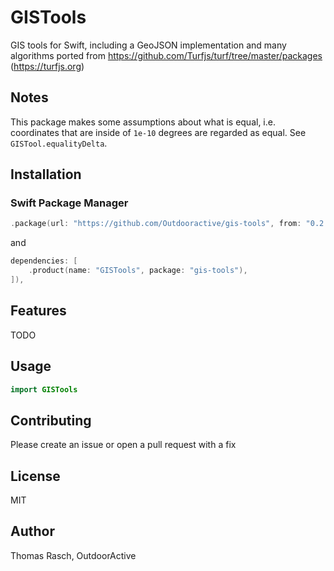 # GISTools

GIS tools for Swift, including a GeoJSON implementation and many algorithms ported from https://github.com/Turfjs/turf/tree/master/packages (https://turfjs.org)

## Notes

This package makes some assumptions about what is equal, i.e. coordinates that are inside of `1e-10` degrees are regarded as equal. See `GISTool.equalityDelta`.

## Installation

### Swift Package Manager

```swift
.package(url: "https://github.com/Outdooractive/gis-tools", from: "0.2.1"),
```

and

```swift
dependencies: [
    .product(name: "GISTools", package: "gis-tools"),
]),
```

## Features

TODO

## Usage

```swift
import GISTools
```

## Contributing

Please create an issue or open a pull request with a fix

## License

MIT

## Author

Thomas Rasch, OutdoorActive
